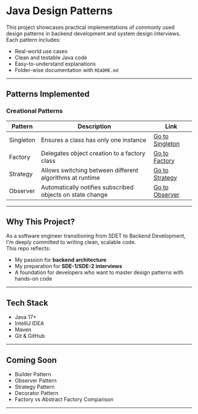 #  Java Design Patterns
  
This project showcases practical implementations of commonly used design patterns in backend development and system design interviews. Each pattern includes:

- Real-world use cases
- Clean and testable Java code
- Easy-to-understand explanations
- Folder-wise documentation with `README.md`

---

##  Patterns Implemented

###  Creational Patterns
| Pattern   | Description | Link |
|-----------|-------------|------|
| Singleton | Ensures a class has only one instance | [Go to Singleton](https://github.com/DipaliSorathiya/design-patterns-in-java/blob/main/src/main/java/org/dipali/patterns/creational/singleton/README.md) |
| Factory   | Delegates object creation to a factory class | [Go to Factory](https://github.com/DipaliSorathiya/design-patterns-in-java/blob/main/src/main/java/org/dipali/patterns/creational/factory/README.md) |
| Strategy  | Allows switching between different algorithms at runtime | [Go to Strategy](https://github.com/DipaliSorathiya/design-patterns-in-java/blob/main/src/main/java/org/dipali/patterns/behavioral/Observer/README.md) |
| Observer  | Automatically notifies subscribed objects on state change | [Go to Observer](https://github.com/DipaliSorathiya/design-patterns-in-java/blob/main/src/main/java/org/dipali/patterns/behavioral/Strategy/README.md)   |



---

##  Why This Project?

As a software engineer transitioning from SDET to Backend Development, I'm deeply committed to writing clean, scalable code.  
This repo reflects:
- My passion for **backend architecture**
- My preparation for **SDE-1/SDE-2 interviews**
- A foundation for developers who want to master design patterns with hands-on code

---

##  Tech Stack

- Java 17+
- IntelliJ IDEA
- Maven
- Git & GitHub

---

## Coming Soon

- Builder Pattern
- Observer Pattern
- Strategy Pattern
- Decorator Pattern
- Factory vs Abstract Factory Comparison

---
